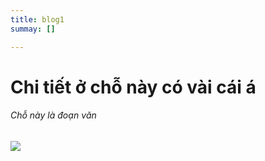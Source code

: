 ```yaml
---
title: blog1
summay: []

---
```

# Chi tiết ở chỗ này có vài cái á

###### Chỗ này là đoạn văn

![](/uploads/section3.jpg)